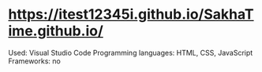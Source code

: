 # https://itest12345i.github.io/SakhaTime.github.io/
Used: Visual Studio Code
Programming languages: HTML, CSS, JavaScript
Frameworks: no
